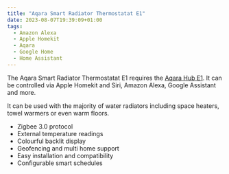 ```yaml
---
title: "Aqara Smart Radiator Thermostatat E1"
date: 2023-08-07T19:39:09+01:00
tags:
  - Amazon Alexa
  - Apple Homekit
  - Aqara
  - Google Home
  - Home Assistant
---
```

The Aqara Smart Radiator Thermostatat E1 requires the [Aqara Hub E1](/gadgets/aqara-hub-e1). It can be controlled via Apple Homekit and Siri, Amazon Alexa, Google Assistant and more.

It can be used with the majority of water radiators including space heaters, towel warmers or even warm floors.

+ Zigbee 3.0 protocol
+ External temperature readings
+ Colourful backlit display
+ Geofencing and multi home support
+ Easy installation and compatibility
+ Configurable smart schedules
